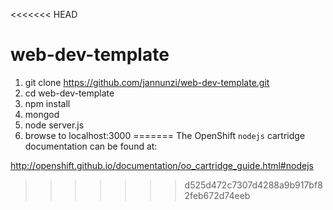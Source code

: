<<<<<<< HEAD
# web-dev-template

1. git clone https://github.com/jannunzi/web-dev-template.git
1. cd web-dev-template
1. npm install
1. mongod
1. node server.js
1. browse to localhost:3000
=======
The OpenShift `nodejs` cartridge documentation can be found at:

http://openshift.github.io/documentation/oo_cartridge_guide.html#nodejs
>>>>>>> d525d472c7307d4288a9b917bf82feb672d74eeb
